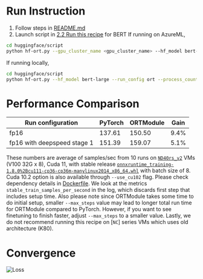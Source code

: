 # Run Instruction
1. Follow steps in [README.md](README.md)
2. Launch script in [2.2 Run this recipe](README.md#2.2-Run-this-recipe) for BERT
If running on AzureML,
```bash
cd huggingface/script
python hf-ort.py --gpu_cluster_name <gpu_cluster_name> --hf_model bert-large --run_config ort
```
If running locally,
```bash
cd huggingface/script
python hf-ort.py --hf_model bert-large --run_config ort --process_count <process_count> --local_run
```

# Performance Comparison
| Run configuration           | PyTorch | ORTModule | Gain  |
| -----------------           | ------- | --------- | ----- |
| fp16                        | 137.61  | 150.50    |  9.4% |
| fp16 with deepspeed stage 1 | 151.39  | 159.07    |  5.1% |

These numbers are average of samples/sec from 10 runs on [`ND40rs_v2`](https://azure.microsoft.com/en-us/pricing/details/machine-learning/) VMs (V100 32G x 8), Cuda 11, with stable release [`onnxruntime_training-1.8.0%2Bcu111-cp36-cp36m-manylinux2014_x86_64.whl`](https://onnxruntimepackages.z14.web.core.windows.net/onnxruntime_stable_cu111.html) with batch size of 8. Cuda 10.2 option is also available through `--use_cu102` flag. Please check dependency details in [Dockerfile](docker/Dockerfile). We look at the metrics `stable_train_samples_per_second` in the log, which discards first step that includes setup time. Also please note since ORTModule takes some time to do initial setup, smaller `--max_steps` value may lead to longer total run time for ORTModule compared to PyTorch. However, if you want to see finetuning to finish faster, adjust `--max_steps` to a smaller value. Lastly, we do not recommend running this recipe on [`NC`] series VMs which uses old architecture (K80).

# Convergence
![Loss](loss_curve/bert.png)